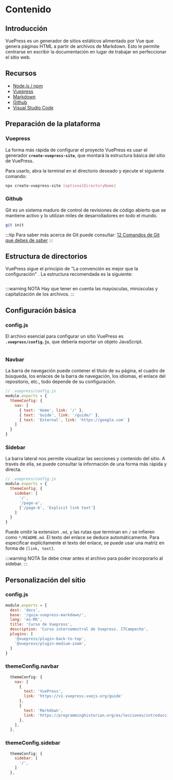 # Contenido

## Introducción

VuePress es un generador de sitios estáticos alimentado por Vue que genera páginas HTML a partir de archivos de Markdown. Esto le permite centrarse en escribir la documentación en lugar de trabajar en perfeccionar el sitio web.

## Recursos
- [Node.js / npm](https://nodejs.org/es/)
- [Vuepress](https://vuepress.vuejs.org/)
- [Markdown](https://www.markdownguide.org/)
- [Github](https://github.com/)
- [Visual Studio Code](https://code.visualstudio.com/)

## Preparación de la plataforma
### Vuepress

  La forma más rápida de configurar el proyecto VuePress es usar el generador **`create-vuepress-site`**, que montará la estructura básica del sitio de VuePress.

  Para usarlo, abra la terminal en el directorio deseado y ejecute el siguiente comando:

  ~~~sh
  npx create-vuepress-site [optionalDirectoryName]
  ~~~

 ### Github

 Git es un sistema maduro de control de revisiones de código abierto que se mantiene activo y lo utilizan miles de desarrolladores en todo el mundo.

  ~~~sh
  git init
  ~~~

  :::tip
  Para saber más acerca de Git puede consultar: [12 Comandos de Git que debes de saber](https://youtu.be/iT4UOkyI09k)
  :::

## Estructura de directorios

VuePress sigue el principio de "La convención es mejor que la configuración" . La estructura recomendada es la siguiente:

<!-- ![estructura](/img/estructura.png) -->
<img :src="$withBase('/img/estructura.png')">

:::warning NOTA
Hay que tener en cuenta las mayúsculas, minúsculas y capitalización de los archivos.
:::

## Configuración básica

### config.js

El archivo esencial para configurar un sitio VuePress es **`.vuepress/config.js`**, que debería exportar un objeto JavaScript.

<img :src="$withBase('/img/config.png')">

### Navbar

La barra de navegación puede contener el título de su página, el cuadro de búsqueda, los enlaces de la barra de navegación, los idiomas, el enlace del repositorio, etc., todo depende de su configuración.

~~~js
// .vuepress/config.js
module.exports = {
  themeConfig: {
    nav: [
      { text: 'Home', link: '/' },
      { text: 'Guide', link: '/guide/' },
      { text: 'External', link: 'https://google.com' }
    ]
  }
}
~~~


### Sidebar

La barra lateral nos permite visualizar las secciones y contenido del sitio. A través de ella, se puede consultar la información de una forma más rápida y directa.

~~~js
// .vuepress/config.js
module.exports = {
  themeConfig: {
    sidebar: [
      '/',
      '/page-a',
      ['/page-b', 'Explicit link text']
    ]
  }
}
~~~

Puede omitir la extension `.md`, y las rutas que terminan en `/` se infieren como `*/README.md`. El texto del enlace se deduce automáticamente. Para especificar explícitamente el texto del enlace, se puede usar una matriz en forma de `[link, text]`.

:::warning NOTA
Se debe crear antes el archivo para poder incorporarlo al sidebar.
:::


## Personalización del sitio
### config.js
~~~js
module.exports = {
  dest: 'docs',
  base: '/guia-vuepress-markdown/',
  lang: 'es-MX',
  title: 'Curso de Vuepress',
  description: 'Curso intersemestral de Vuepress. ITCampeche',
  plugins: [
    '@vuepress/plugin-back-to-top',
    '@vuepress/plugin-medium-zoom',
  ]
}
~~~

### themeConfig.navbar
~~~js
  themeConfig: {
    nav: [
      {
        text: 'VuePress',
        link: 'https://v1.vuepress.vuejs.org/guide'
      },
      {
        text: 'Markdown',
        link: 'https://programminghistorian.org/es/lecciones/introduccion-a-markdown'
      },
    ],
  },
~~~

### themeConfig.sidebar

~~~js
  themeConfig: {
    sidebar: [
      '/',
    ]
  },
  ~~~

